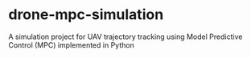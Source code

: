 # drone-mpc-simulation
A simulation project for UAV trajectory tracking using Model Predictive Control (MPC) implemented in Python
